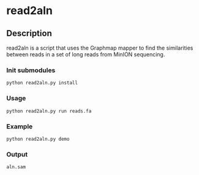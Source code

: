 # read2aln

## Description

read2aln is a script that uses the Graphmap mapper to find the similarities between reads in a set of long reads from MinION sequencing.

### Init submodules
`python read2aln.py install`

### Usage
`python read2aln.py run reads.fa`

### Example
`python read2aln.py demo`

### Output
`aln.sam`
